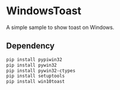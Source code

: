 # WindowsToast
A simple sample to show toast on Windows.
## Dependency 
```bash
pip install pypiwin32                     
pip install pywin32         
pip install pywin32-ctypes           
pip install setuptools
pip install win10toast
```
